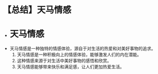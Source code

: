 # 【总结】天马情感

-   # 天马情感
-   天马情感是一种独特的情感体验，源自于对生活的热爱和对美好事物的追求。
    1.  天马情感是一种积极向上的情感体验，能够激发人们的内在潜能。
    2.  这种情感来源于对生活中美好事物的感悟和欣赏。
    3.  天马情感能够带来快乐和满足感，让人们更加热爱生活。